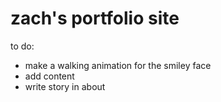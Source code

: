 # zach's portfolio site

to do:

- make a walking animation for the smiley face
- add content
- write story in about
